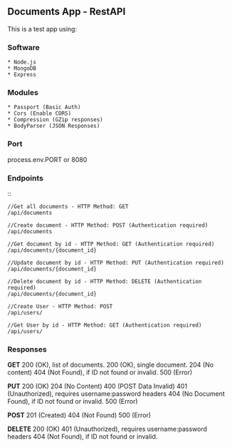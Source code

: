 ## Documents App - RestAPI

This is a test app using:

### Software
	* Node.js
	* MongoDB
	* Express

### Modules
	* Passport (Basic Auth)
	* Cors (Enable CORS)
	* Compression (GZip responses)
	* BodyParser (JSON Responses)

### Port

process.env.PORT or 8080

### Endpoints

::

	//Get all documents - HTTP Method: GET
	/api/documents

	//Create document - HTTP Method: POST (Authentication required)
	/api/documents

	//Get document by id - HTTP Method: GET (Authentication required)
	/api/documents/{document_id}

	//Update document by id - HTTP Method: PUT (Authentication required)
	/api/documents/{document_id}

	//Delete document by id - HTTP Method: DELETE (Authentication required)
	/api/documents/{document_id}

	//Create User - HTTP Method: POST
	/api/users/

	//Get User by id - HTTP Method: GET (Authentication required)
	/api/users/

### Responses

**GET**
200 (OK), list of documents.
200 (OK), single document. 
204 (No content)
404 (Not Found), if ID not found or invalid.
500 (Error)

**PUT**
200 (OK)
204 (No Content)
400 (POST Data Invalid)
401 (Unauthorized), requires username:password headers
404 (No Document Found), if ID not found or invalid.
500 (Error)

**POST**
201 (Created)
404 (Not Found)
500 (Error)

**DELETE**
200 (OK)
401 (Unauthorized), requires username:password headers
404 (Not Found), if ID not found or invalid.